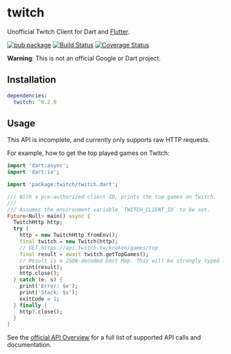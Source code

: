 # twitch

Unofficial Twitch Client for Dart and [Flutter].


[![pub package](https://img.shields.io/pub/v/twitch.svg)](https://pub.dartlang.org/packages/twitch)
[![Build Status](https://travis-ci.org/matanlurey/twitch.dart.svg)](https://travis-ci.org/matanlurey/twitch.dart)
[![Coverage Status](https://coveralls.io/repos/github/matanlurey/twitch.dart/badge.svg?branch=master)](https://coveralls.io/github/matanlurey/twitch.dart?branch=master)

[Flutter]: https://flutter.io

**Warning**: This is not an official Google or Dart project.

## Installation

```yaml
dependencies:
  twitch: ^0.2.0
```

## Usage

This API is incomplete, and currently only supports raw HTTP requests.

For example, how to get the top played games on Twitch:

```dart
import 'dart:async';
import 'dart:io';

import 'package:twitch/twitch.dart';

/// With a pre-authorized client ID, prints the top games on Twitch.
/// 
/// Assumes the environment variable `TWITCH_CLIENT_ID` to be set.
Future<Null> main() async {
  TwitchHttp http;
  try {
    http = new TwitchHttp.fromEnv();
    final twitch = new Twitch(http);
    // GET https://api.twitch.tv/kraken/games/top
    final result = await twitch.getTopGames();
    // Result is a JSON-decoded Dart Map. This will be strongly typed later.
    print(result);
    http.close();
  } catch (e, s) {
    print('Error: $e');
    print('Stack: $s');
    exitCode = 1;
  } finally {
    http?.close();
  }
}
```

See the [official API Overview](https://dev.twitch.tv/docs) for a full list of
supported API calls and documentation.
